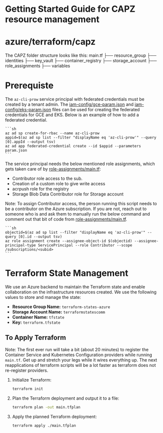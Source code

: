 # Getting Started Guide for CAPZ resource management

# azure/terraform/capz
The CAPZ folder structure looks like this:
main.tf
├── resource_group
├── identities
├── key_vault
├── container_registry
├── storage_account
├── role_assignments
├── variables

# Prerequiste 
The `az-cli-prow` service principal with federated credentials must be created by a tenant admin. The [iam-config/gce-param.json](./iam-config/gce-param.json) and [iam-config/eks-param.json](./iam-config/eks-param.json) files can be used for creating the federated credentials for GCE and EKS. Below is an example of how to add a federated credential.

    ```sh
    az ad sp create-for-rbac --name az-cli-prow
    appid=$(az ad sp list --filter "displayName eq 'az-cli-prow'" --query [0].appId --output tsv)
    az ad app federated-credential create --id $appid --parameters param.json 
    ```

The service principal needs the below mentioned role assignments, which gets taken care of by [role-assignments/main.tf](.role-assignments/main.tf): 
- Contributor role access to the sub. 
- Creation of a custom role to give write access
- acrpush role for the registry 
- Storage Blob Data Contributor role for Storage account

Note: To assign Contributor access, the person running this script needs to be a contributor on the Azure subscription. If you are not, reach out to someone who is and ask them to manually run the below command and comment out that bit of code from [role-assignments/main.tf](.role-assignments/main.tf).

    ```sh
    objectid=$(az ad sp list --filter "displayName eq 'az-cli-prow'" --query [0].id --output tsv)
    az role assignment create --assignee-object-id $(objectid) --assignee-principal-type ServicePrincipal --role Contributor --scope /subscriptions/<subid>
    ```

# Terraform State Management

We use an Azure backend to maintain the Terraform state and enable collaboration on the infrastructure resources created.
We use the following values to store and manage the state:

- **Resource Group Name:** `terraform-states-azure`
- **Storage Account Name:** `terraformstatescomm`
- **Container Name:** `tfstate`
- **Key:** `terraform.tfstate`

## To Apply Terraform

Note: The first ever run will take a bit (about 20 minutes) to register the Container Service and Kubernetes Configuration providers while running `main.tf`. Get up and stretch your legs while it wires everything up. The next reapplications of terraform scripts will be a lot faster as terraform does not re-register providers. 

1. Initialize Terraform:
    ```bash
    terraform init
    ```

2. Plan the Terraform deployment and output it to a file:
    ```bash
    terraform plan -out main.tfplan
    ```

3. Apply the planned Terraform deployment:
    ```bash
    terraform apply ./main.tfplan
    ```
